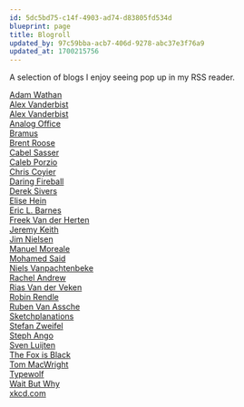 ```yaml
---
id: 5dc5bd75-c14f-4903-ad74-d83805fd534d
blueprint: page
title: Blogroll
updated_by: 97c59bba-acb7-406d-9278-abc37e3f76a9
updated_at: 1700215756
---
```

A selection of blogs I enjoy seeing pop up in my RSS reader.

[Adam Wathan](https://adamwathan.me)\
[Alex Vanderbist](https://alexvanderbist.com)\
[Alex Vanderbist](https://alexvanderbist.com)\
[Analog Office](https://analogoffice.net)\
[Bramus](https://www.bram.us)\
[Brent Roose](https://www.stitcher.io)\
[Cabel Sasser](https://cabel.com)\
[Caleb Porzio](http://calebporzio.com)\
[Chris Coyier](https://chriscoyier.net)\
[Daring Fireball](https://daringfireball.net)\
[Derek Sivers](http://sivers.org)\
[Elise Hein](https://elisehe.in)\
[Eric L. Barnes](https://ericlbarnes.com)\
[Freek Van der Herten](https://freek.dev)\
[Jeremy Keith](https://adactio.com)\
[Jim Nielsen](https://blog.jim-nielsen.com)\
[Manuel Moreale](https://manuelmoreale.com)\
[Mohamed Said](https://themsaid.com)\
[Niels Vanpachtenbeke](https://vanpachtenbeke.com)\
[Rachel Andrew](https://rachelandrew.co.uk)\
[Rias Van der Veken](https://rias.be)\
[Robin Rendle](https://robinrendle.com)\
[Ruben Van Assche](https://rubenvanassche.com)\
[Sketchplanations](https://sketchplanations.com)\
[Stefan Zweifel](https://stefanzweifel.dev)\
[Steph Ango](https://stephango.com)\
[Sven Luijten](https://svenluijten.com)\
[The Fox is Black](https://thefoxisblack.com)\
[Tom MacWright](https://macwright.com)\
[Typewolf](https://www.typewolf.com)\
[Wait But Why](https://waitbutwhy.com)\
[xkcd.com](https://xkcd.com)